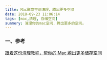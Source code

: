 ```yaml
---
title: Mac磁盘空间清理，腾出更多空间
date: 2018-09-23 11:06:14
tags: [mac,清理, 存储空间]
summery: 清理你的mac空间，腾出更多的空间。
---
```

### 一、参考

[跟着这份清理教程，帮你的 Mac 腾出更多储存空间]

[跟着这份清理教程，帮你的 Mac 腾出更多储存空间]:https://sspai.com/post/44012

